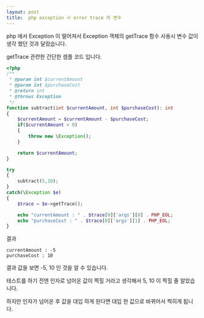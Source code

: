 ```yaml
---
layout: post
title:  php exception 시 error trace 의 변수
---
```


php 에서 Exception 이 떨어져서 Exception 객체의 getTrace 함수 사용시 변수 값이 생각 했던 것과 달랐습니다.

getTrace 관련한 간단한 셈플 코드 입니다.

```php
<?php
/**
 * @param int $currentAmount
 * @param int $purchaseCost
 * @return int
 * @throws Exception
 */
function subtract(int $currentAmount, int $purchaseCost): int
{
    $currentAmount = $currentAmount - $purchaseCost;
    if($currentAmount < 0)
    {
        throw new \Exception();
    }

    return $currentAmount;
}

try
{
    subtract(5,10);
}
catch(\Exception $e)
{
    $trace = $e->getTrace();

    echo "currentAmount : " . $trace[0]['args'][0] . PHP_EOL;
    echo "purchaseCost : " . $trace[0]['args'][1] . PHP_EOL;
}
```

결과

```
currentAmount : -5
purchaseCost : 10
```

결과 값을 보면 -5, 10 인 것을 알 수 있습니다.

테스트를 하기 전엔 인자로 넘어온 값이 찍힐 거라고 생각해서 5, 10 이 찍힐 줄 알았습니다. 

하지만 인자가 넘어온 후 값을 대입 하게 된다면 대입 한 값으로 바뀌어서 찍히게 됩니다.